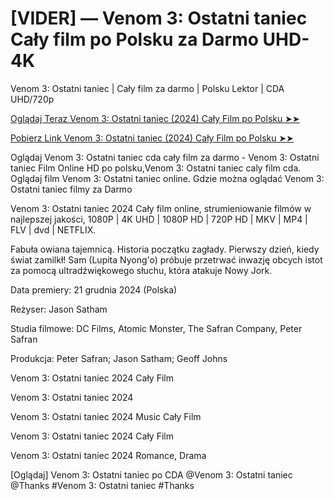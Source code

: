 #  [VIDER] — Venom 3: Ostatni taniec Cały film po Polsku za Darmo UHD-4K

Venom 3: Ostatni taniec | Cały film za darmo | Polsku Lektor | CDA UHD/720p

<a href="https://love-4k.com/pl/movie/912649/venom-the-last-dance-gitcodepl"> Oglądaj Teraz Venom 3: Ostatni taniec (2024) Cały Film po Polsku ➤➤  </a>

<a href="https://love-4k.com/pl/movie/912649/venom-the-last-dance-gitcodepl"> Pobierz Link Venom 3: Ostatni taniec (2024) Cały Film po Polsku ➤➤ </a>

Oglądaj Venom 3: Ostatni taniec cda cały film za darmo - Venom 3: Ostatni taniec Film Online HD po polsku,Venom 3: Ostatni taniec caly film cda. Oglądaj film Venom 3: Ostatni taniec online. Gdzie można oglądać Venom 3: Ostatni taniec filmy za Darmo

Venom 3: Ostatni taniec 2024 Cały film online, strumieniowanie filmów w najlepszej jakości, 1080P | 4K UHD | 1080P HD | 720P HD | MKV | MP4 | FLV | dvd | NETFLIX.

Fabuła owiana tajemnicą. Historia początku zagłady. Pierwszy dzień, kiedy świat zamilkł! Sam (Lupita Nyong'o) próbuje przetrwać inwazję obcych istot za pomocą ultradźwiękowego słuchu, która atakuje Nowy Jork.

Data premiery: 21 grudnia 2024 (Polska)

Reżyser: Jason Satham

Studia filmowe: DC Films, Atomic Monster, The Safran Company, Peter Safran

Produkcja: Peter Safran; Jason Satham; Geoff Johns

Venom 3: Ostatni taniec 2024 Cały Film

Venom 3: Ostatni taniec 2024

Venom 3: Ostatni taniec 2024 Music Cały Film

Venom 3: Ostatni taniec 2024 Cały Film

Venom 3: Ostatni taniec 2024 Romance, Drama

[Oglądaj] Venom 3: Ostatni taniec po CDA @Venom 3: Ostatni taniec @Thanks #Venom 3: Ostatni taniec #Thanks

